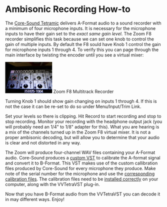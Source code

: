 # Ambisonic Recording How-to

The [Core-Sound Tetramic](http://www.core-sound.com/TetraMic/1.php) delivers A-Format audio to a sound recorder with a minimum of four microphone inputs.  It is necessary for the microphone inputs to have their gain set to the *exact same gain level*.  The Zoom F8 recorder simplifies this task because we can set one knob to control the gain of multiple inputs.  By default the F8 sould have Knob 1 control the gain for microphone inputs 1 through 4.  To verify this you can page through the main interface by twisting the encoder until you see a virtual mixer:

<img src="ambisonic-recording/images/ZoomF8-mixer.jpg" width="150" height="100"/>  Zoom F8 Multitrack Recorder

Turning Knob 1 should show gain changing on inputs 1 through 4.  If this is not the case it can be re-set to do so under Menu/Input/Trim Link.

Set your levels so there is clipping.  Hit Record to start recording and stop to stop recording.  Monitor your recording with the headphone output jack (you will probably need an 1/4" to 1/8" adapter for this).  What you are hearing is a mix of the channels turned up in the Zoom F8 virtual mixer.  It is not a proper ambisonic decoding, but will allow you to determine that your audio is clear and not distorted in any way.

The Zoom will produce four-channel WAV files containing your A-Format audio.  Core-Sound produces a [custom VST](https://www.vvaudio.com/products/VVTetraVST) to calibrate the A-format signal and convert it to B-Format.  This VST makes use of the custom callibration files produced by Core-Sound for every microphone they produce.  Make note of the serial number for the microphone and use the [corresponding calibration files](ambisonic-recording/callibrations).  The calibration files need to be [installed correctly](https://www.vvaudio.com/support) on your computer, along with the VVTetraVST plug-in.  

Now that you have B-Format audio from the VVTetraVST you can decode it in may different ways.  Enjoy!
